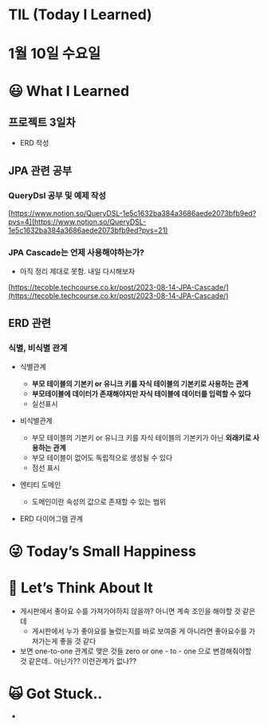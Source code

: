 # TIL (Today I Learned)

# 1월 10일 수요일

# 😃 What I Learned

## 프로젝트 3일차

- ERD 작성

## JPA 관련 공부

### QueryDsl 공부 및 예제 작성

[https://www.notion.so/QueryDSL-1e5c1632ba384a3686aede2073bfb9ed?pvs=4](https://www.notion.so/QueryDSL-1e5c1632ba384a3686aede2073bfb9ed?pvs=21)

### JPA Cascade는 언제 사용해야하는가?

- 아직 정리 제대로 못함. 내일 다시해보자

[https://tecoble.techcourse.co.kr/post/2023-08-14-JPA-Cascade/](https://tecoble.techcourse.co.kr/post/2023-08-14-JPA-Cascade/)

## ERD 관련

### 식별, 비식별 관계

- 식별관계
    - **부모 테이블의 기본키 or 유니크 키를 자식 테이블의 기본키로 사용하는 관계**
    - **부모테이블에 데이터가 존재해야지만 자식 테이블에 데이터를 입력할 수 있다**
    - 실선표시
- 비식별관계
    - 부모 테이블의 기본키 or 유니크 키를 자식 테이블의 기본키가 아닌 **외래키로 사용하는 관계**
    - 부모 테이블이 없어도 독립적으로 생성될 수 있다
    - 점선 표시

- 엔티티 도메인
    - 도메인이란 속성의 값으로 존재할 수 있는 범위
- ERD 다이어그램 관계

# 😜 Today’s Small Happiness

# 🧐 Let’s Think About It

- 게시판에서 좋아요 수를 가져가야하지 않을까? 아니면 계속 조인을 해야할 것 같은데
    - 게시판에서 누가 좋아요를 눌렀는지를 바로 보여줄 게 아니라면 좋아요수를 가져가는게 좋을 것 같다
- 보면 one-to-one 관계로 맺은 것들 zero or one - to - one 으로 변경해줘야할 것 같은데.. 아닌가?? 이런관계가 없나??

# 🙀 Got Stuck..

-